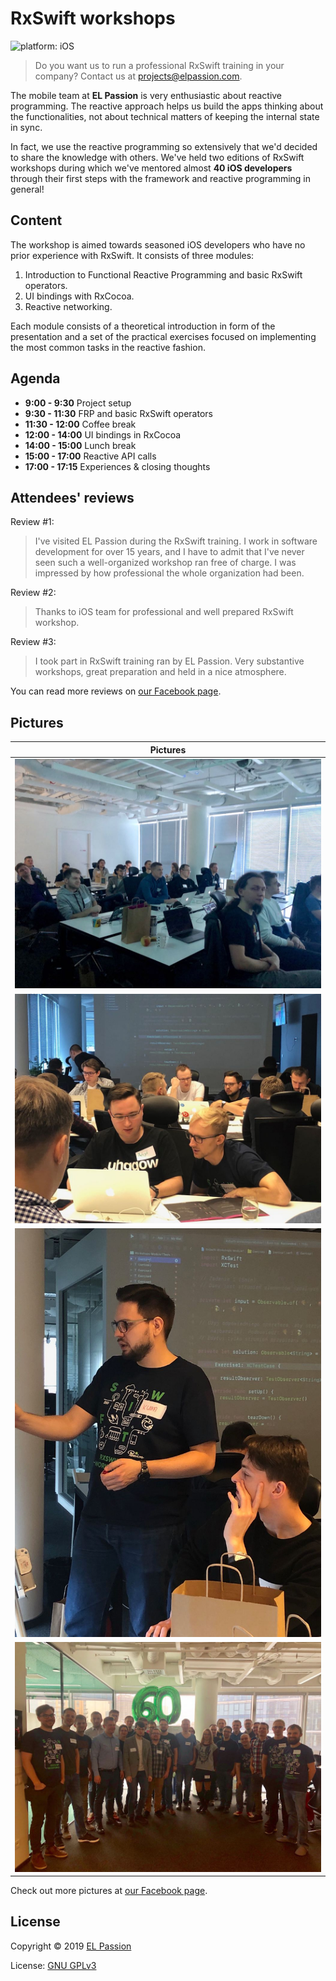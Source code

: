 # RxSwift workshops

![platform: iOS](https://img.shields.io/badge/platform-iOS-blue.svg)

> Do you want us to run a professional RxSwift training in your company? Contact us at [projects@elpassion.com](mailto:projects@elpassion.com).

The mobile team at **EL Passion** is very enthusiastic about reactive programming. The reactive approach helps us build the apps thinking about the functionalities, not about technical matters of keeping the internal state in sync.

In fact, we use the reactive programming so extensively that we'd decided to share the knowledge with others. We've held two editions of RxSwift workshops during which we've mentored almost **40 iOS developers** through their first steps with the framework and reactive programming in general!

## Content

The workshop is aimed towards seasoned iOS developers who have no prior experience with RxSwift. It consists of three modules:

1. Introduction to Functional Reactive Programming and basic RxSwift operators.
2. UI bindings with RxCocoa.
3. Reactive networking.

Each module consists of a theoretical introduction in form of the presentation and a set of the practical exercises focused on implementing the most common tasks in the reactive fashion.

## Agenda

- **9:00 - 9:30** Project setup
- **9:30 - 11:30** FRP and basic RxSwift operators
- **11:30 - 12:00** Coffee break
- **12:00 - 14:00** UI bindings in RxCocoa
- **14:00 - 15:00** Lunch break
- **15:00 - 17:00** Reactive API calls
- **17:00 - 17:15** Experiences & closing thoughts

## Attendees' reviews

Review #1:

> I've visited EL Passion during the RxSwift training. I work in software development for over 15 years, and I have to admit that I've never seen such a well-organized workshop ran free of charge. I was impressed by how professional the whole organization had been.

Review #2: 

> Thanks to iOS team for professional and well prepared
RxSwift workshop.

Review #3:

> I took part in RxSwift training ran by EL Passion. Very substantive workshops, great preparation and held in a nice atmosphere.

You can read more reviews on [our Facebook page](https://www.facebook.com/pg/elpassion/reviews/).

## Pictures

|Pictures|
|:-:|
|![Photo 1](photo1.jpg)|
|![Photo 2](photo2.jpg)|
|![Photo 3](photo3.jpg)|
|![Photo 4](photo4.jpg)|

Check out more pictures at [our Facebook page](https://www.facebook.com/elpassion/posts/2080492595363174).

## License

Copyright © 2019 [EL Passion](https://www.elpassion.com)

License: [GNU GPLv3](../../LICENSE)
